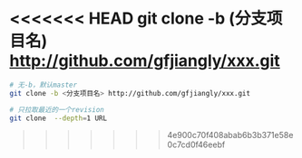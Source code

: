 <<<<<<< HEAD
git clone -b (分支项目名) http://github.com/gfjiangly/xxx.git
=======
```bash
# 无-b，默认master
git clone -b <分支项目名> http://github.com/gfjiangly/xxx.git

# 只拉取最近的一个revision
git clone  --depth=1 URL

```
>>>>>>> 4e900c70f408abab6b3b371e58e0c7cd0f46eebf

